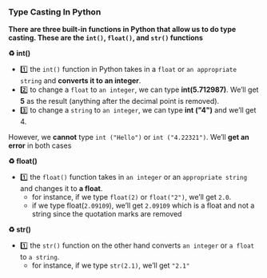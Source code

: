 ### Type Casting In Python

**There are three built-in functions in Python that allow us to do type casting. These are the `int()`, `float()`, and `str()` functions**


**:recycle: int()**
- :one: the `int()` function in Python takes in a `float` or `an appropriate string` and **converts it to an integer**. 
- :two: to change a `float` to `an integer`, we can type **int(5.712987)**. We’ll get **5** as the result (anything after the decimal point is removed). 
- :three: to change a `string` to `an integer`, we can type **int ("4")** and we’ll get 4. 

However, we **cannot** type `int ("Hello")` or ``int ("4.22321")``. We’ll **get an error** in both cases


**:recycle: float()**
- :one: the `float()` function takes in `an integer` or an `appropriate string` and changes it to **a float**.
  - for instance, if we type `float(2)` or `float("2")`, we’ll get `2.0`. 
  - if we type float(`2.09109`), we’ll get `2.09109` which is a float and not a string since the quotation
  marks are removed

**:recycle: str()**
- :one: the `str()` function on the other hand converts `an integer` or `a float` to `a string`. 
  - for instance, if we type `str(2.1)`, we’ll get `"2.1"`